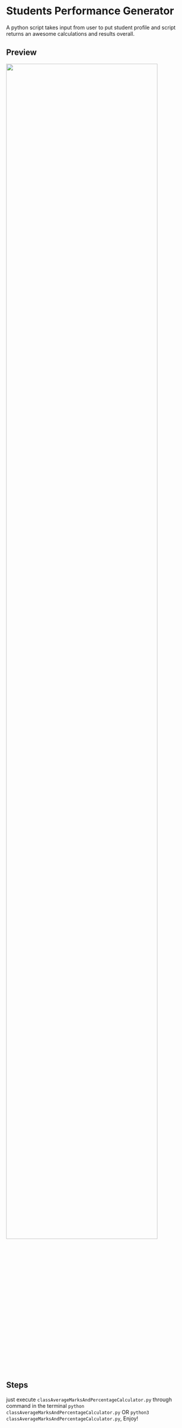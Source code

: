 # Students Performance Generator
A python script takes input from user to put student profile and script returns an awesome calculations and results overall.

## Preview
<img src="https://i.imgur.com/7yceLML.png" width="90%" />

## Steps
just execute `classAverageMarksAndPercentageCalculator.py` through command in the terminal `python classAverageMarksAndPercentageCalculator.py` OR `python3 classAverageMarksAndPercentageCalculator.py`, Enjoy!
